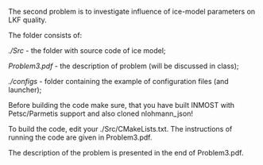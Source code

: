 The second problem is to investigate influence of ice-model parameters on LKF quality.

The folder consists of:

*./Src* - the folder with source code of ice model;

*Problem3.pdf* - the description of problem (will be discussed in class);

*./configs* - folder containing the example of configuration files (and launcher);

Before building the code make sure, that you have built INMOST with Petsc/Parmetis support and also cloned nlohmann_json!

To build the code, edit your ./Src/CMakeLists.txt. The instructions of running the code are given in Problem3.pdf.

The description of the problem is presented in the end of Problem3.pdf.
